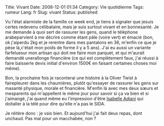 Title: Vivant
Date: 2008-12-01 01:34
Category: Vie quotidienne
Tags: rumeur
Lang: fr
Slug: vivant
Status: published

Vu l'état alarmiste de la famille ce week end, je tiens à signaler que jesuis certes redevenu célibataire, mais je suis surtout vivant et en bonnesanté. Je me demande à quoi sert de rassurer les gens, quand le téléphone arabeparvient à me décrire comme étant pâle (voire vert) et émacié (bon, ok j'aiperdu 2kg et je rerentre dans mes pantalons en 36, m'enfin ce que je pèse là,c'était mon poids de forme il y a 5 ans). J'ai eu aussi un variante farfeluesur mon artisan qui doit me faire mon parquet, et qui m'aurait demandé unerallonge financière (ce qui est complètement faux, j'ai réussi à faire baisserle devis initial d'environ 1500€ en faisant certaines choses moi même).

Bon, la prochaine fois je raconterai une histoire à la Oliver Twist à fairepleurer dans les chaumières, plutôt qu'essayer de rassurer les gens sur masanté physique, morale et financière. M'enfin là avec mes deux sœurs et mesparents qui m'appellent le même jour pour savoir si ça va bien et si j'aimangé, j'ai quand même eu l'impression d'être [Isabelle Adjani](http://fr.wikipedia.org/wiki/Isabelle_Adjani) qui doitaller à la télé pour dire qu'elle n'a pas le SIDA.

Je réitère donc : je vais bien. Et aujourd'hui j'ai fait deux repas, dont unchaud. Pas mal pour un macchabée, non ?

